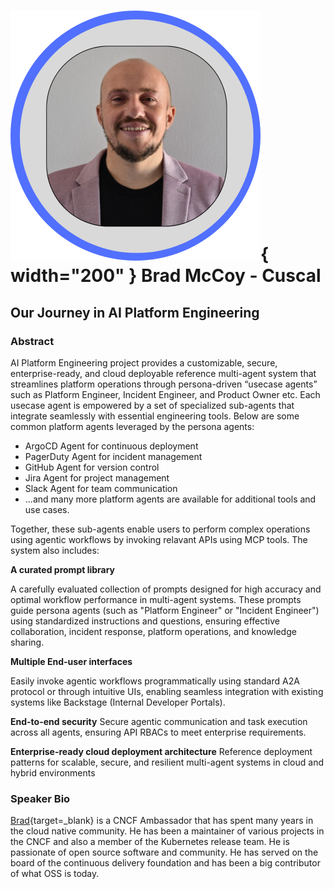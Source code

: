 # ![](../images/speakers/headshots/BradMcCoy.png){ width="200" } Brad McCoy - Cuscal

## Our Journey in AI Platform Engineering

### Abstract
AI Platform Engineering project provides a customizable, secure, enterprise-ready, and cloud deployable reference multi-agent system that streamlines platform operations through persona-driven “usecase agents” such as Platform Engineer, Incident Engineer, and Product Owner etc. Each usecase agent is empowered by a set of specialized sub-agents that integrate seamlessly with essential engineering tools. Below are some common platform agents leveraged by the persona agents:

* ArgoCD Agent for continuous deployment
* PagerDuty Agent for incident management
* GitHub Agent for version control
* Jira Agent for project management
* Slack Agent for team communication
* ...and many more platform agents are available for additional tools and use cases.

Together, these sub-agents enable users to perform complex operations using agentic workflows by invoking relavant APIs using MCP tools. The system also includes:

**A curated prompt library**

A carefully evaluated collection of prompts designed for high accuracy and optimal workflow performance in multi-agent systems. These prompts guide persona agents (such as "Platform Engineer" or "Incident Engineer") using standardized instructions and questions, ensuring effective collaboration, incident response, platform operations, and knowledge sharing.

**Multiple End-user interfaces**

Easily invoke agentic workflows programmatically using standard A2A protocol or through intuitive UIs, enabling seamless integration with existing systems like Backstage (Internal Developer Portals).

**End-to-end security**
Secure agentic communication and task execution across all agents, ensuring API RBACs to meet enterprise requirements.

**Enterprise-ready cloud deployment architecture**
Reference deployment patterns for scalable, secure, and resilient multi-agent systems in cloud and hybrid environments

### Speaker Bio
[Brad](https://www.linkedin.com/in/bradmccoy3/){target=_blank} is a CNCF Ambassador that has spent many years in the cloud native community. He has been a maintainer of various projects in the CNCF and also a member of the Kubernetes release team. He is passionate of open source software and community. He has served on the board of the continuous delivery foundation and has been a big contributor of what OSS is today.